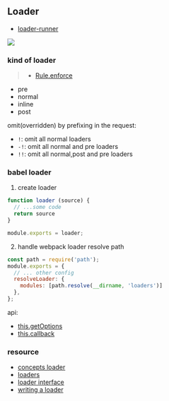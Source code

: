 ## Loader

* [loader-runner](https://github.com/webpack/loader-runner)

![](https://cdn.jsdelivr.net/gh/wangkaiwd/drawing-bed/Untitled-2021-05-15-1622.png)

### kind of loader
> * [Rule.enforce](https://webpack.js.org/configuration/module/#ruleenforce)

* pre
* normal
* inline
* post

omit(overridden) by prefixing in the request:
* `!`: omit all normal loaders
* `-!`: omit all normal and pre loaders
* `!!`: omit all normal,post and pre loaders

### babel loader
1. create loader
  ```js
  function loader (source) {
    // ...some code
    return source
  }
  
  module.exports = loader;
  ```
2. handle webpack loader resolve path
  ```js
  const path = require('path');
  module.exports = {
    // ... other config
    resolveLoader: {
      modules: [path.resolve(__dirname, 'loaders')]
    },
  };
  ```
  
api: 

* [this.getOptions](https://webpack.js.org/api/loaders/#thisgetoptionsschema)
* [this.callback](https://webpack.js.org/api/loaders/#thiscallback)



### resource
* [concepts loader](https://webpack.js.org/concepts/#loaders)
* [loaders](https://webpack.js.org/concepts/loaders/)
* [loader interface](https://webpack.js.org/api/loaders/)
* [writing a loader](https://webpack.js.org/contribute/writing-a-loader/)
